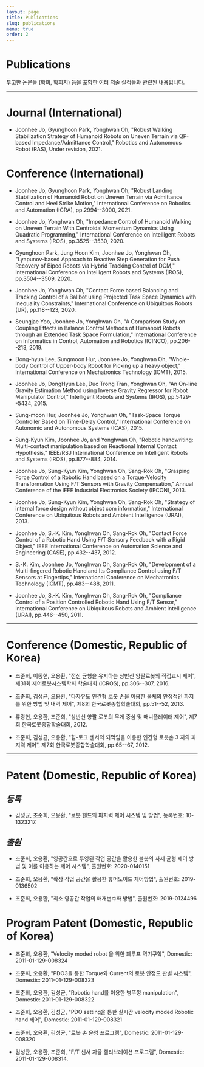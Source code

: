 ```yaml
---
layout: page
title: Publications
slug: publications
menu: true
order: 2
---
```


# **Publications**
투고한 논문들 (학회, 학회지) 등을 포함한 여러 저술 실적들과 관련된 내용입니다.

<hr>

# **Journal (International)**
 - Joonhee Jo, Gyunghoon Park, Yonghwan Oh, "Robust Walking Stabilization Strategy of Humanoid Robots on Uneven Terrain via QP-based Impedance/Admittance Control," Robotics and Autonomous Robot (RAS), Under revision, 2021.

# **Conference (International)**

 - Joonhee Jo, Gyunghoon Park, Yonghwan Oh, "Robust Landing Stabilization of Humanoid Robot on Uneven Terrain via Admittance Control and Heel Strike Motion," International Conference on Robotics and Automation (ICRA), pp.2994--3000, 2021.

 - Joonhee Jo, Yonghwan Oh, "Impedance Control of Humanoid Walking on Uneven Terrain With Centroidal Momentum Dynamics Using Quadratic Programming," International Conference on Intelligent Robots and Systems (IROS), pp.3525--3530, 2020.

 - Gyunghoon Park, Jung Hoon Kim, Joonhee Jo, Yonghwan Oh, "Lyapunov-based Approach to Reactive Step Generation for Push Recovery of Biped Robots via Hybrid Tracking Control of DCM," International Conference on Intelligent Robots and Systems (IROS), pp.3504--3509, 2020.

 - Joonhee Jo, Yonghwan Oh, "Contact Force based Balancing and Tracking Control of a Ballbot using Projected Task Space Dynamics with Inequality Constraints," International Conference on Ubiquitous Robots (UR), pp.118--123, 2020.

 - Seungjae Yoo, Joonhee Jo, Yonghwan Oh, "A Comparison Study on Coupling Effects in Balance Control Methods of Humanoid Robots through an Extended Task Space Formulation," International Conference on Informatics in Control, Automation and Robotics (ICINCO), pp.206--213, 2019.

 - Dong-hyun Lee, Sungmoon Hur, Joonhee Jo, Yonghwan Oh, "Whole-body Control of Upper-body Robot for Picking up a heavy object," International Conference on Mechatronics Technology (ICMT), 2015.

 - Joonhee Jo, DongHyun Lee, Duc Trong Tran, Yonghwan Oh, "An On-line   Gravity Estimation Method using Inverse Gravity Regressor for Robot Manipulator Control," Intelligent Robots and Systems (IROS), pp.5429--5434, 2015.

 - Sung-moon Hur, Joonhee Jo, Yonghwan Oh, "Task-Space Torque Controller Based on Time-Delay Control," International Conference on Autonomic and Autonomous Systems (ICAS), 2015.

 - Sung-Kyun Kim, Joonhee Jo, and Yonghwan Oh, "Robotic handwriting: Multi-contact manipulation based on Reactional Internal Contact Hypothesis," IEEE/RSJ International Conference on Intelligent Robots and Systems (IROS), pp.877--884, 2014.

 - Joonhee Jo, Sung-Kyun Kim, Yonghwan Oh, Sang-Rok Oh, "Grasping Force Control of a Robotic Hand based on a Torque-Velocity Transformation Using F/T Sensors with Gravity Compensation," Annual Conference of the IEEE Industrial Electronics Society (IECON), 2013.

 - Joonhee Jo, Sung-Kyun Kim, Yonghwan Oh, Sang-Rok Oh, "Strategy of internal force design without object com information," International Conference on Ubiquitous Robots and Ambient Intelligence (URAI), 2013.

 - Joonhee Jo, S.-K. Kim, Yonghwan Oh, Sang-Rok Oh, "Contact Force Control of a Robotic Hand Using F/T Sensory Feedback with a Rigid Object," IEEE International Conference on Automation Science and Engineering (CASE), pp.432--437, 2012.

 - S.-K. Kim, Joonhee Jo, Yonghwan Oh, Sang-Rok Oh, "Development of a Multi-fingered Robotic Hand and Its Compliance Control using F/T Sensors at Fingertips," International Conference on Mechatronics Technology (ICMT), pp.483--488, 2011.

 - Joonhee Jo, S.-K. Kim, Yonghwan Oh, Sang-Rok Oh, "Compliance Control of a Position Controlled Robotic Hand Using F/T Sensor," International Conference on Ubiquitous Robots and Ambient Intelligence (URAI), pp.446--450, 2011.

<hr>


# **Conference (Domestic, Republic of Korea)**

 - 조준희, 이동현, 오용환, "전신 균형을 유지하는 상반신 양팔로봇의 직접교시 제어", 제31회 제어로봇시스템학회 학술대회 (ICROS), pp.306--307, 2016.

 - 조준희, 김성균, 오용환, "다자유도 인간형 로봇 손을 이용한 물체의 안정적인 파지를 위한 방법 및 내력 제어", 제8회 한국로봇종합학술대회, pp.51--52, 2013.

 - 류광현, 오용환, 조준희, "상반신 양팔 로봇의 무게 중심 및 매니퓰레이터 제어", 제7회 한국로봇종합학술대회, 2012.

 - 조준희, 김성균, 오용환, "힘-토크 센서의 되먹임을 이용한 인간형 로봇손 3 지의 파지력 제어", 제7회 한국로봇종합학술대회, pp.65--67, 2012.

 
<hr>


# **Patent (Domestic, Republic of Korea)**

## *등록*
 - 김성균, 조준희, 오용환, "로봇 핸드의 파지력 제어 시스템 및 방법", 등록번호: 10-1323217.

## *출원*
 - 조준희, 오용환, "영공간으로 투영된 작업 공간을 활용한 볼봇의 자세 균형 제어 방법 및 이를 이용하는 제어 시스템", 출원번호: 2020-0140151

 - 조준희, 오용환, "확장 작업 공간을 활용한 휴머노이드 제어방법", 출원번호: 2019-0136502

 - 조준희, 오용환, "최소 영공간 작업의 매개변수화 방법", 출원번호: 2019-0124496


 
# **Program Patent (Domestic, Republic of Korea)**

 - 조준희, 오용환, "Velocity moded robot 을 위한 폐루프 역기구학", Domestic: 2011-01-129-008324

 - 조준희, 오용환, "PDO3을 통한 Torque와 Current의 로봇 안정도 판별 시스템", Domestic: 2011-01-129-008323

 - 조준희, 오용환, 김성균, "Robotic hand를 이용한 병뚜껑 manipulation", Domestic: 2011-01-129-008322

 - 조준희, 오용환, 김성균, "PDO setting을 통한 실시간 velocity moded Robotic hand 제어", Domestic: 2011-01-129-008321

 - 조준희, 오용환, 김성균, "로봇 손 운영 프로그램", Domestic: 2011-01-129-008320

 - 김성균, 오용환, 조준희, "F/T 센서 자율 캘리브레이션 프로그램", Domestic: 2011-01-129-008314.






<!-- 
# **Journal**

<script src="https://bibbase.org/show?bib=https%3A%2F%2Fraw.githubusercontent.com%2FRian-Jo%2Fhome%2Fmaster%2F_posts%2Fpublication%2Fbib_journal.bib&commas=true&jsonp=1"></script>

# **Conference**

<script src="https://bibbase.org/show?bib=https%3A%2F%2Fraw.githubusercontent.com%2FRian-Jo%2Fhome%2Fmaster%2F_posts%2Fpublication%2Fbib_conference.bib&commas=true&jsonp=1"></script>
 
<hr>
-->
